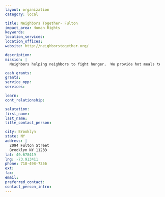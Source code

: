 ```yaml
---
layout: organization
category: local

title: Neighbors Together- Fulton
impact_area: Human Rights
keywords: 
location_services: 
location_offices: 
website: http://neighborstogether.org/

description: 
mission: |
  Neighbors helping neighbors to fight hunger.  We provide hot meals to  500 of ours neighbors on a daily basis.

cash_grants: 
grants: 
service_opp: 
services: 

learn: 
cont_relationship: 

salutation: 
first_name: 
last_name: 
title_contact_person: 

city: Brooklyn
state: NY
address: |
  2094 Fulton Street    
  Brooklyn NY 11233
lat: 40.678419
lng: -73.913411
phone: 718-498-7256
ext: 
fax: 
email: 
preferred_contact: 
contact_person_intro: 
---
```

